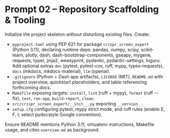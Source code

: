 # Prompt 02 – Repository Scaffolding & Tooling

Initialize the project skeleton without disturbing existing files. Create:
- `pyproject.toml` using PEP 621 for package `crispr_screen_expert` (Python 3.11), declaring runtime deps: pandas, numpy, scipy, scikit-learn, plotly, dash, dash-bootstrap-components, gseapy, mygene, requests, typer, jinja2, weasyprint, pydantic, pydantic-settings, loguru. Add optional extras `dev` (pytest, pytest-cov, ruff, mypy, types-requests), `docs` (mkdocs, mkdocs-material), `llm` (openai).
- `.gitignore` (Python + Dash app artifacts), `LICENSE` (MIT), `README.md` with project overview, quickstart placeholders, and table referencing forthcoming docs.
- `Makefile` exposing targets: `install`, `lint` (ruff + mypy), `format` (ruff --fix), `test`, `run-app`, `build-report`, `clean`.
- `src/crispr_screen_expert/__init__.py` exporting `__version__`.
- `setup.cfg` configuring pytest, mypy strict mode, and ruff rules (enable E, F, I; select pydocstyle Google convention).

Ensure README mentions Python 3.11, virtualenv instructions, Makefile usage, and cites `overview.md` as background.
